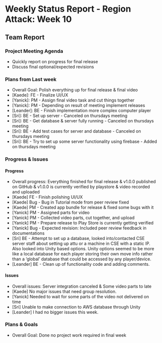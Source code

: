 # Weekly Status Report - Region Attack: Week 10

## Team Report

### Project Meeting Agenda

* Quickly report on progress for final release
* Discuss final optional/expected revisions

### Plans from Last week
* Overall Goal: Polish everything up for final release & final video
* [Kaede]: FE - Finalize UI/UX
* [Yanick]: PM - Assign final video task and cut things together
* [Yanick]: PM - Depending on result of meeting implement releases
* [Leander]: BE -  Finish implementation more complex computer player
* [Sri]: BE - Set up server - Canceled on thursdays meeting
* [Sri]: BE - Get database & server fully running - Canceled on thursdays meeting
* [Sri]: BE - Add test cases for server and database - Canceled on thursdays meeting
* [Sri]: BE - Try to set up some server functionality using firebase - Added on thursdays meeting

### Progress & Issues

#### Progress

* Overall progress: Everything finished for final release & v1.0.0 published on GitHub & v1.0.0 is currently verified by playstore & video recorded and uploaded 
* [Kaede] FE - Finish polishing UI/UX
* [Kaede] Bug - Bug in Tutorial mode from peer review fixed
* [Kaede] PM - Created app bundle for release & fixed some bugs with it
* [Yanick] PM - Assigned parts for video
* [Yanick] PM - Collected video parts, cut together, and upload
* [Yanick] PM - Prepare release to Play Store is currently getting verified
* [Yanick] Bug - Expected revision: Included peer review feedback in documentations
* [Sri] BE - Attempt to set up a database, looked into/contacted CSE server staff about setting up attu or a machine in CSE with a static IP. Also looked into Unity based options. Unity options seemed to be more like a local database for each player storing their own move info rather than a ‘global’ database that could be accessed by any player/device.
* [Leander] BE - Clean up of functionality code and adding comments.

#### Issues
* Overall issues: Server integration canceled & Some video parts to late
* [Kaede] No major issues that need group resolution.
* [Yanick] Needed to wait for some parts of the video not delivered on time
* [Sri] Unable to make connection to AWS database through Unity
* [Leander] I had no bigger issues this week.


### Plans & Goals
* Overall Goal: Done no project work required in final week
